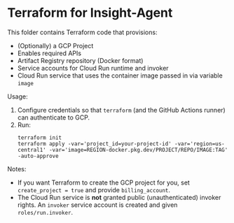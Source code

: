# Terraform for Insight-Agent

This folder contains Terraform code that provisions:
- (Optionally) a GCP Project
- Enables required APIs
- Artifact Registry repository (Docker format)
- Service accounts for Cloud Run runtime and invoker
- Cloud Run service that uses the container image passed in via variable `image`

Usage:
1. Configure credentials so that `terraform` (and the GitHub Actions runner) can authenticate to GCP.
2. Run:
   ```
   terraform init
   terraform apply -var='project_id=your-project-id' -var='region=us-central1' -var='image=REGION-docker.pkg.dev/PROJECT/REPO/IMAGE:TAG' -auto-approve
   ```

Notes:
- If you want Terraform to create the GCP project for you, set `create_project = true` and provide `billing_account`.
- The Cloud Run service is **not** granted public (unauthenticated) invoker rights. An `invoker` service account is created and given `roles/run.invoker`.
